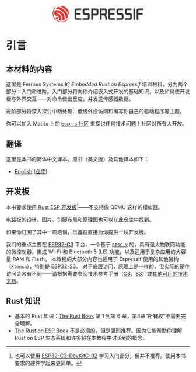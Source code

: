 <p style="text-align:center;"><img src="./assets/esp-logo-black.svg" width="50%"></p>

# 引言

## 本材料的内容

这里是 Ferrous Systems 的 *Embedded Rust on Espressif* 培训材料，分为两个部分：入门和进阶。入门部分将向你介绍嵌入式开发的基础知识，以及如何使开发板与外界交互——对命令做出反应，并发送传感器数据。

进阶部分将深入探讨中断处理、低级外设访问和编写你自己的驱动程序等主题。

你可以加入 Matrix 上的 [esp-rs 社区](https://matrix.to/#/#esp-rs:matrix.org) 来探讨任何技术问题！社区对所有人开放。

## 翻译

这里是本书的简体中文译本。原书（英文版）及其他译本如下：

- [English](https://esp-rs.github.io/std-training/) ([仓库](https://github.com/esp-rs/std-training/))

## 开发板

本书要求使用 [Rust ESP 开发板](https://github.com/esp-rs/esp-rust-board)[^note]——不支持像 QEMU 这样的模拟器。


电路板的设计、图片、引脚布局和原理图也可以在此仓库中找到。

如果你订阅了其中一项培训，乐鑫将直接为你提供一块开发板。

我们的重点主要在 [ESP32-C3](https://www.espressif.com/en/products/socs/esp32-c3) 平台，一个基于 [`RISC-V`](https://riscv.org/) 的，具有强大物联网功能的微控制器，集成 Wi-Fi 和 Bluetooth 5 (LE) 功能，以及适用于复杂应用的大容量 RAM 和 Flash。 本教程的大部分内容也适用于 Espressif 使用的其他架构（`Xtensa`），特别是 [ESP32-S3](https://www.espressif.com/en/products/socs/esp32-s3)。 对于底层访问，原理上是一样的，但实际的硬件访问会各有不同——请根据需要参阅技术参考手册（[C3](https://www.espressif.com/sites/default/files/documentation/esp32-c3_technical_reference_manual_en.pdf)，[S3](https://www.espressif.com/sites/default/files/documentation/esp32-s3_technical_reference_manual_en.pdf)）或[其他可用的技术文档](https://www.espressif.com/en/support/documents/technical-documents)。

## Rust 知识

- 基本的 Rust 知识：[The Rust Book](https://doc.rust-lang.org/book/) 第 1 到第 6 章，第4章“所有权”不需要完全理解。
- [The Rust on ESP Book](https://esp-rs.github.io/book/) 不是必须的，但是强烈推荐。因为它能帮助你理解 Rust on ESP 生态系统和许多将在本教程中讨论到的概念。

[^note]: 也可以使用 [ESP32-C3-DevKitC-02](https://docs.espressif.com/projects/esp-idf/en/latest/esp32c3/hw-reference/esp32c3/user-guide-devkitc-02.html) 学习入门部分，但并不推荐。使用本书要求的硬件学起来更简单。

